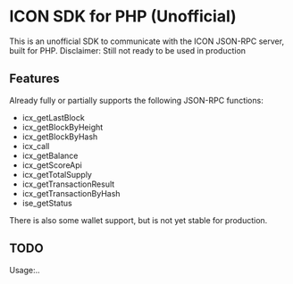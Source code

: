 ICON SDK for PHP (Unofficial)
=========================

This is an unofficial SDK to communicate with the ICON JSON-RPC server, built for PHP.
Disclaimer: Still not ready to be used in production

Features
--------
Already fully or partially supports the following JSON-RPC functions:

* icx_getLastBlock
* icx_getBlockByHeight
* icx_getBlockByHash
* icx_call
* icx_getBalance
* icx_getScoreApi
* icx_getTotalSupply
* icx_getTransactionResult
* icx_getTransactionByHash
* ise_getStatus

There is also some wallet support, but is not yet stable for production.


TODO
--------
Usage:..


